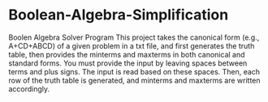 # Boolean-Algebra-Simplification
Boolen Algebra Solver Program
This project takes the canonical form (e.g., A+CD+ABCD) of a given problem in a txt file, and first generates the truth table, then provides the minterms and maxterms in both canonical and standard forms.
You must provide the input by leaving spaces between terms and plus signs. The input is read based on these spaces. Then, each row of the truth table is generated, and minterms and maxterms are written accordingly.
